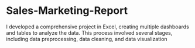 # Sales-Marketing-Report
I developed a comprehensive project in Excel, creating multiple dashboards and tables to analyze the data. This process involved several stages, including data preprocessing, data cleaning, and data visualization
